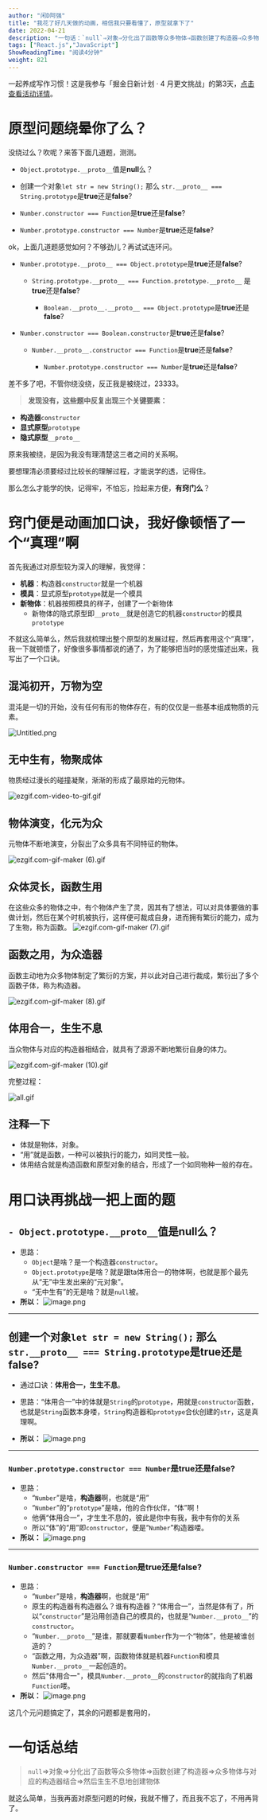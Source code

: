 ```yaml
---
author: "闲D阿强"
title: "我花了好几天做的动画，相信我只要看懂了，原型就拿下了"
date: 2022-04-21
description: "一句话：`null`⇒对象⇒分化出了函数等众多物体⇒函数创建了构造器⇒众多物体与对应的构造器结合⇒然后生生不息地创建物体就这么简单，当我再面对原型问题的时候，我就不懵了，而且我不忘了，不用再背了。"
tags: ["React.js","JavaScript"]
ShowReadingTime: "阅读4分钟"
weight: 821
---
```

一起养成写作习惯！这是我参与「掘金日新计划 · 4 月更文挑战」的第3天，[点击查看活动详情](https://juejin.cn/post/7080800226365145118 "https://juejin.cn/post/7080800226365145118")。

原型问题绕晕你了么？
==========

没绕过么？吹呢？来答下面几道题，测测。

*   `Object.prototype.__proto__`值是**null**么？
    
*   创建一个对象`let str = new String();` 那么 `str.__proto__ === String.prototype`是**true**还是**false**?
    
*   `Number.constructor === Function`是**true**还是**false**?
    
*   `Number.prototype.constructor === Number`是**true**还是**false**?
    

ok，上面几道题感觉如何？不够劲儿？再试试连环问。

*   `Number.prototype.__proto__ === Object.prototype`是**true**还是**false**?
    
    *   `String.prototype.__proto__ === Function.prototype.__proto__` 是**true**还是**false**?
        
        *   `Boolean.__proto__.__proto__ === Object.prototype`是**true**还是**false**?
*   `Number.constructor === Boolean.constructor`是**true**还是**false**?
    
    *   `Number.__proto__.constructor === Function`是**true**还是**false**?
        
        *   `Number.prototype.constructor === Number`是**true**还是**false**?

差不多了吧，不管你绕没绕，反正我是被绕过，23333。

> **发现没有，这些题中反复出现三个关键要素：**

*   **构造器**`constructor`
*   **显式原型**`prototype`
*   **隐式原型**`__proto__`

原来我被绕，是因为我没有理清楚这三者之间的关系啊。

要想理清必须要经过比较长的理解过程，才能说学的透，记得住。

那么怎么才能学的快，记得牢，不怕忘，捡起来方便，**有窍门么**？

窍门便是动画加口诀，我好像顿悟了一个“真理”啊
=======================

首先我通过对原型较为深入的理解，我觉得：

*   **机器**：构造器`constructor`就是一个机器
*   **模具**：显式原型`prototype`就是一个模具
*   **新物体**：机器按照模具的样子，创建了一个新物体
    *   新物体的隐式原型即`__proto__`就是创造它的机器`constructor`的模具`prototype`

不就这么简单么，然后我就梳理出整个原型的发展过程，然后再套用这个“真理”，我一下就顿悟了，好像很多事情都说的通了，为了能够把当时的感觉描述出来，我写出了一个口诀。

混沌初开，万物为空
---------

混沌是一切的开始，没有任何有形的物体存在，有的仅仅是一些基本组成物质的元素。

![Untitled.png](https://p9-juejin.byteimg.com/tos-cn-i-k3u1fbpfcp/b63b891bdaf14c128dc9881109175893~tplv-k3u1fbpfcp-zoom-in-crop-mark:1512:0:0:0.awebp?)

无中生有，物聚成体
---------

物质经过漫长的碰撞凝聚，渐渐的形成了最原始的元物体。

![ezgif.com-video-to-gif.gif](https://p3-juejin.byteimg.com/tos-cn-i-k3u1fbpfcp/a6b805fe8c664c228caecdaf84d30b4c~tplv-k3u1fbpfcp-zoom-in-crop-mark:1512:0:0:0.awebp?)

物体演变，化元为众
---------

元物体不断地演变，分裂出了众多具有不同特征的物体。

![ezgif.com-gif-maker (6).gif](https://p1-juejin.byteimg.com/tos-cn-i-k3u1fbpfcp/47f061b07de9440b9e89096371935b5c~tplv-k3u1fbpfcp-zoom-in-crop-mark:1512:0:0:0.awebp?)

众体灵长，函数生用
---------

在这些众多的物体之中，有个物体产生了灵，因其有了想法，可以对具体要做的事做计划，然后在某个时机被执行，这样便可裁成自身，进而拥有繁衍的能力，成为了生物，称为函数。 ![ezgif.com-gif-maker (7).gif](https://p1-juejin.byteimg.com/tos-cn-i-k3u1fbpfcp/a7419358d2284908bc2c505349a3cbaf~tplv-k3u1fbpfcp-zoom-in-crop-mark:1512:0:0:0.awebp?)

函数之用，为众造器
---------

函数主动地为众多物体制定了繁衍的方案，并以此对自己进行裁成，繁衍出了多个函数子体，称为构造器。

![ezgif.com-gif-maker (8).gif](https://p3-juejin.byteimg.com/tos-cn-i-k3u1fbpfcp/d47bf008a2d941f49d9e443d4a2044e4~tplv-k3u1fbpfcp-zoom-in-crop-mark:1512:0:0:0.awebp?)

体用合一，生生不息
---------

当众物体与对应的构造器相结合，就具有了源源不断地繁衍自身的体力。

![ezgif.com-gif-maker (10).gif](https://p9-juejin.byteimg.com/tos-cn-i-k3u1fbpfcp/e45aa935fb5d44509abc1f8ea1fd9c48~tplv-k3u1fbpfcp-zoom-in-crop-mark:1512:0:0:0.awebp?)

完整过程：

![all.gif](https://p1-juejin.byteimg.com/tos-cn-i-k3u1fbpfcp/9392ba43960a4341a546860d85960bee~tplv-k3u1fbpfcp-zoom-in-crop-mark:1512:0:0:0.awebp?)

注释一下
----

*   体就是物体，对象。
*   “用”就是函数，一种可以被执行的能力，如同灵性一般。
*   体用结合就是构造函数和原型对象的结合，形成了一个如同物种一般的存在。

用口诀再挑战一把上面的题
============

`- Object.prototype.__proto__`值是**null**么？
------------------------------------------

*   思路：
    *   `Object`是啥？是一个构造器`constructor`。
    *   `Object.prototype`是啥？就是跟ta体用合一的物体啊，也就是那个最先从“无”中生发出来的“元对象”。
    *   “无中生有”的无是啥？就是`null`被。
*   **所以：** ![image.png](https://p3-juejin.byteimg.com/tos-cn-i-k3u1fbpfcp/042652102a3f4ea28254b11f12071ef8~tplv-k3u1fbpfcp-zoom-in-crop-mark:1512:0:0:0.awebp?)

* * *

创建一个对象`let str = new String();` 那么 `str.__proto__ === String.prototype`是**true**还是**false**?
--------------------------------------------------------------------------------------------

*   通过口诀：**体用合一，生生不息**。
    
*   思路：“体用合一”中的体就是`String`的`prototype`，用就是`constructor`函数，也就是`String`函数本身喽，`String`构造器和`prototype`合伙创建的`str`，这是真理啊。
    
*   **所以：** ![image.png](https://p1-juejin.byteimg.com/tos-cn-i-k3u1fbpfcp/12c02f1d6bc04418ac7f1ce82fcc41a0~tplv-k3u1fbpfcp-zoom-in-crop-mark:1512:0:0:0.awebp?)
    

* * *

### `Number.prototype.constructor === Number`是**true**还是**false**?

*   思路：
    *   “`Number`”是啥，**构造器**啊，也就是“用”
    *   “`Number`”的“`prototype`”是啥，他的合作伙伴，“体”啊！
    *   他俩“体用合一”，才生生不息的，彼此是你中有我，我中有你的关系
    *   所以“体”的“用”即`constructor`，便是“`Number`”构造器喽。
*   **所以：** ![image.png](https://p9-juejin.byteimg.com/tos-cn-i-k3u1fbpfcp/e6a7b90415c3428f8f94f146864cfdd0~tplv-k3u1fbpfcp-zoom-in-crop-mark:1512:0:0:0.awebp?)

* * *

### `Number.constructor === Function`是**true**还是**false**?

*   思路：
    *   “`Number`”是啥，**构造器**啊，也就是“用”
    *   原生的构造器有构造器么？谁有构造器？“体用合一”，当然是体有了，所以“`constructor`”是沿用创造自己的模具的，也就是“`Number.__proto__`”的`constructor`。
    *   “`Number.__proto__`”是谁，那就要看`Number`作为一个“物体”，他是被谁创造的？
    *   “函数之用，为众造器”啊，函数物体就是机器`Function`和模具`Number.__proto__`一起创造的。
    *   然后"体用合一"，模具`Number.__proto__`的`constructor`的就指向了机器`Function`喽。
*   **所以：** ![image.png](https://p9-juejin.byteimg.com/tos-cn-i-k3u1fbpfcp/ac2d0e50693648fb8fb025ee4767f8a0~tplv-k3u1fbpfcp-zoom-in-crop-mark:1512:0:0:0.awebp?)

这几个元问题搞定了，其余的问题都是套用的，

一句话总结
=====

> `null`⇒对象⇒分化出了函数等众多物体⇒函数创建了构造器⇒众多物体与对应的构造器结合⇒然后生生不息地创建物体

就这么简单，当我再面对原型问题的时候，我就不懵了，而且我不忘了，不用再背了。